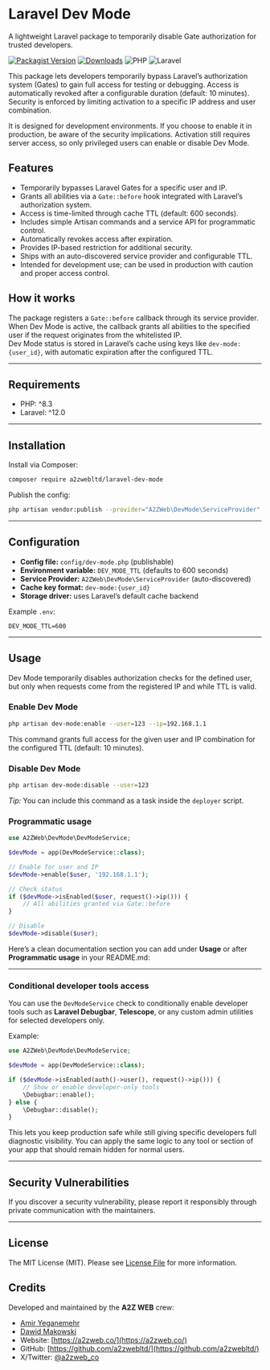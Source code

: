 # Laravel Dev Mode

A lightweight Laravel package to temporarily disable Gate authorization for trusted developers.

[![Packagist Version](https://img.shields.io/packagist/v/a2zwebltd/laravel-dev-mode.svg)](https://packagist.org/packages/a2zwebltd/laravel-dev-mode)
[![Downloads](https://img.shields.io/packagist/dt/a2zwebltd/laravel-dev-mode.svg)](https://packagist.org/packages/a2zwebltd/laravel-dev-mode)
![PHP](https://img.shields.io/badge/PHP-%5E8.3-blue)
![Laravel](https://img.shields.io/badge/Laravel-%5E12.0-blue)

This package lets developers temporarily bypass Laravel’s authorization system (Gates) to gain full access for testing or debugging. Access is automatically revoked after a configurable duration (default: 10 minutes). Security is enforced by limiting activation to a specific IP address and user combination.

It is designed for development environments. If you choose to enable it in production, be aware of the security implications. Activation still requires server access, so only privileged users can enable or disable Dev Mode.

## Features

* Temporarily bypasses Laravel Gates for a specific user and IP.
* Grants all abilities via a `Gate::before` hook integrated with Laravel’s authorization system.
* Access is time-limited through cache TTL (default: 600 seconds).
* Includes simple Artisan commands and a service API for programmatic control.
* Automatically revokes access after expiration.
* Provides IP-based restriction for additional security.
* Ships with an auto-discovered service provider and configurable TTL.
* Intended for development use; can be used in production with caution and proper access control.

## How it works

The package registers a `Gate::before` callback through its service provider.  
When Dev Mode is active, the callback grants all abilities to the specified user if the request originates from the whitelisted IP.  
Dev Mode status is stored in Laravel’s cache using keys like `dev-mode:{user_id}`, with automatic expiration after the configured TTL.

---

## Requirements

* PHP: ^8.3
* Laravel: ^12.0

---

## Installation

Install via Composer:

```bash
composer require a2zwebltd/laravel-dev-mode
```

Publish the config:

```bash
php artisan vendor:publish --provider="A2ZWeb\DevMode\ServiceProvider"
```

---

## Configuration

- **Config file:** `config/dev-mode.php` (publishable)
- **Environment variable:** `DEV_MODE_TTL` (defaults to 600 seconds)
- **Service Provider:** `A2ZWeb\DevMode\ServiceProvider` (auto-discovered)
- **Cache key format:** `dev-mode:{user_id}`
- **Storage driver:** uses Laravel’s default cache backend

Example `.env`:
```env
DEV_MODE_TTL=600
```

---

## Usage

Dev Mode temporarily disables authorization checks for the defined user,
but only when requests come from the registered IP and while TTL is valid.

### Enable Dev Mode

```bash
php artisan dev-mode:enable --user=123 --ip=192.168.1.1
```

This command grants full access for the given user and IP combination for the configured TTL (default: 10 minutes).

### Disable Dev Mode

```bash
php artisan dev-mode:disable --user=123
```

*Tip:* You can include this command as a task inside the `deployer` script.

### Programmatic usage

```php
use A2ZWeb\DevMode\DevModeService;

$devMode = app(DevModeService::class);

// Enable for user and IP
$devMode->enable($user, '192.168.1.1');

// Check status
if ($devMode->isEnabled($user, request()->ip())) {
    // All abilities granted via Gate::before
}

// Disable
$devMode->disable($user);
```

Here’s a clean documentation section you can add under **Usage** or after **Programmatic usage** in your README.md:

---

### Conditional developer tools access

You can use the `DevModeService` check to conditionally enable developer tools such as **Laravel Debugbar**, **Telescope**, or any custom admin utilities for selected developers only.

Example:

```php
use A2ZWeb\DevMode\DevModeService;

$devMode = app(DevModeService::class);

if ($devMode->isEnabled(auth()->user(), request()->ip())) {
    // Show or enable developer-only tools
    \Debugbar::enable();
} else {
    \Debugbar::disable();
}
```

This lets you keep production safe while still giving specific developers full diagnostic visibility.
You can apply the same logic to any tool or section of your app that should remain hidden for normal users.


---
## Security Vulnerabilities

If you discover a security vulnerability, please report it responsibly through private communication with the maintainers.

---
## License

The MIT License (MIT). Please see [License File](LICENSE) for more information.

## Credits

Developed and maintained by the **A2Z WEB** crew:
* [Amir Yeganemehr](https://github.com/yeganemehr)
* [Dawid Makowski](https://github.com/makowskid)
* Website: [https://a2zweb.co/](https://a2zweb.co/)
* GitHub: [https://github.com/a2zwebltd/](https://github.com/a2zwebltd/)
* X/Twitter: [@a2zweb_co](https://twitter.com/a2zweb_co)

